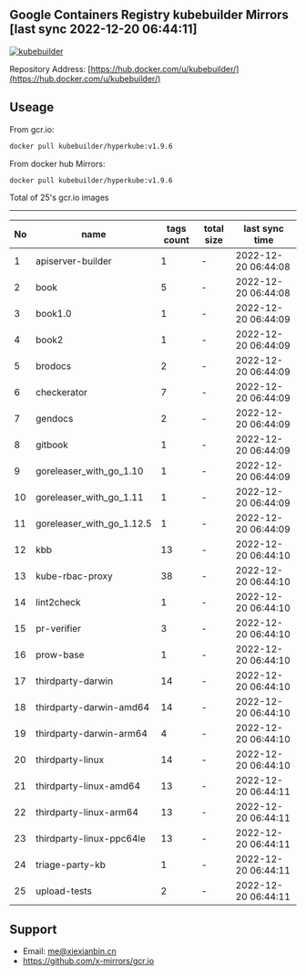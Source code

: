 Google Containers Registry kubebuilder Mirrors [last sync 2022-12-20 06:44:11]
-------

[![kubebuilder](https://github.com/x-mirrors/gcr.io/actions/workflows/gcr.io-kubebuilder.yml/badge.svg?branch=main)](https://github.com/x-mirrors/gcr.io/actions/workflows/gcr.io-kubebuilder.yml)

Repository Address: [https://hub.docker.com/u/kubebuilder/](https://hub.docker.com/u/kubebuilder/)

Useage
-------

From gcr.io:
```bash
docker pull kubebuilder/hyperkube:v1.9.6
```

From docker hub Mirrors:
```bash
docker pull kubebuilder/hyperkube:v1.9.6
```

Total of 25's gcr.io images

-------

| No  | name | tags count | total size | last sync time |
| --- | ----- | ---------- | ---------- | -------------- |
| 1 | apiserver-builder | 1 | - | 2022-12-20 06:44:08 |
| 2 | book | 5 | - | 2022-12-20 06:44:08 |
| 3 | book1.0 | 1 | - | 2022-12-20 06:44:09 |
| 4 | book2 | 1 | - | 2022-12-20 06:44:09 |
| 5 | brodocs | 2 | - | 2022-12-20 06:44:09 |
| 6 | checkerator | 7 | - | 2022-12-20 06:44:09 |
| 7 | gendocs | 2 | - | 2022-12-20 06:44:09 |
| 8 | gitbook | 1 | - | 2022-12-20 06:44:09 |
| 9 | goreleaser_with_go_1.10 | 1 | - | 2022-12-20 06:44:09 |
| 10 | goreleaser_with_go_1.11 | 1 | - | 2022-12-20 06:44:09 |
| 11 | goreleaser_with_go_1.12.5 | 1 | - | 2022-12-20 06:44:09 |
| 12 | kbb | 13 | - | 2022-12-20 06:44:10 |
| 13 | kube-rbac-proxy | 38 | - | 2022-12-20 06:44:10 |
| 14 | lint2check | 1 | - | 2022-12-20 06:44:10 |
| 15 | pr-verifier | 3 | - | 2022-12-20 06:44:10 |
| 16 | prow-base | 1 | - | 2022-12-20 06:44:10 |
| 17 | thirdparty-darwin | 14 | - | 2022-12-20 06:44:10 |
| 18 | thirdparty-darwin-amd64 | 14 | - | 2022-12-20 06:44:10 |
| 19 | thirdparty-darwin-arm64 | 4 | - | 2022-12-20 06:44:10 |
| 20 | thirdparty-linux | 14 | - | 2022-12-20 06:44:10 |
| 21 | thirdparty-linux-amd64 | 13 | - | 2022-12-20 06:44:11 |
| 22 | thirdparty-linux-arm64 | 13 | - | 2022-12-20 06:44:11 |
| 23 | thirdparty-linux-ppc64le | 13 | - | 2022-12-20 06:44:11 |
| 24 | triage-party-kb | 1 | - | 2022-12-20 06:44:11 |
| 25 | upload-tests | 2 | - | 2022-12-20 06:44:11 |

Support
-------

- Email: me@xiexianbin.cn
- https://github.com/x-mirrors/gcr.io